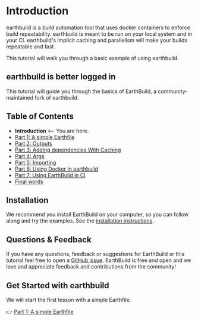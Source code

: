 # Introduction

earthbuild is a build automation tool that uses docker containers to enforce build repeatability. earthbuild is meant to be run on your local system and in your CI. earthbuild's implicit caching and parallelism will make your builds repeatable and fast.

This tutorial will walk you through a basic example of using earthbuild.

## earthbuild is better logged in

This tutorial will guide you through the basics of EarthBuild, a community-maintained fork of earthbuild.

## Table of Contents

* **Introduction** <-- You are here.
* [Part 1: A simple Earthfile](./part-1-a-simple-earthfile.md)
* [Part 2: Outputs](./part-2-outputs.md)
* [Part 3: Adding dependencies With Caching](./part-3-adding-dependencies-with-caching.md)
* [Part 4: Args](./part-4-args.md)
* [Part 5: Importing](./part-5-importing.md)
* [Part 6: Using Docker In earthbuild](./part-6-using-docker-with-earthbuild.md)
* [Part 7: Using EarthBuild in CI](./part-7-using-earthbuild-in-your-current-ci.md)
* [Final words](./final-words.md)

## Installation

We recommend you install EarthBuild on your computer, so you can follow along and try the examples. See the [installation instructions](../install/install.md).

## Questions & Feedback

If you have any questions, feedback or suggestions for EarthBuild or this tutorial feel free to open a [GitHub issue](https://github.com/earthbuild/earthbuild/issues). EarthBuild is free and open and we love and appreciate feedback and contributions from the community!

## Get Started with earthbuild

We will start the first lesson with a simple Earthfile.

👉 [Part 1: A simple Earthfile](./part-1-a-simple-earthfile.md)
